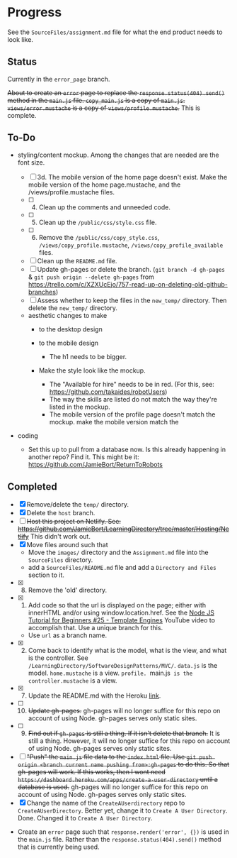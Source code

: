 # Progress

See the `SourceFiles/assignment.md` file for what the end product needs to look like.

## Status
Currently in the `error_page` branch.

~~About to create an `error` page to replace the `response.status(404).send()` method in the `main.js` file. 
`copy_main.js` is a copy of `main.js`.
`views/error.mustache` is a copy of `views/profile.mustache`.~~ This is complete.

## To-Do
* styling/content mockup. Among the changes that are needed are the font size. 
    - [ ] 3d. The mobile version of the home page doesn't exist. Make the mobile version of the home page.mustache, and the /views/profile.mustache files.
  - [ ] 4. Clean up the comments and unneeded code.
  - [ ] 5. Clean up the `/public/css/style.css` file.
  - [ ] 6. Remove the `/public/css/copy_style.css`, `/views/copy_profile.mustache`, `/views/copy_profile_available` files.
  - [ ] Clean up the  `README.md` file.
  - [ ] Update gh-pages or delete the branch. (`git branch -d gh-pages` & `git push origin --delete gh-pages` from https://trello.com/c/XZXUcEjo/757-read-up-on-deleting-old-github-branches)
  - [ ] Assess whether to keep the files in the `new_temp/` directory. Then delete the `new_temp/` directory.
  * aesthetic changes to make
    * to the desktop design
    * to the mobile design
      * The h1 needs to be bigger.

    * Make the style look like the mockup.
      * The "Available for hire" needs to be in red. (For this, see: https://github.com/takaides/robotUsers)
      * The way the skills are listed do not match the way they're listed in the mockup.
      * The mobile version of the profile page doesn't match the mockup. make the mobile version match the 

* coding
  * Set this up to pull from a database now. Is this already happening in another repo? Find it. This might be it: https://github.com/JamieBort/ReturnToRobots

## Completed
- [X] Remove/delete the `temp/` directory.
- [X] Delete the `host` branch.
- [ ] ~~Host this project on Netlify. See: https://github.com/JamieBort/LearningDirectory/tree/master/Hosting/Netlify~~ This didn't work out.
- [X] Move files around such that
  * Move the `images/` directory and the `Assignment.md` file into the `SourceFiles` directory.
  * add a `SourceFiles/README.md` file and add a `Directory and Files` section to it.
- [X] 8. Remove the 'old' directory.
- [X] 1. Add code so that the url is displayed on the page; either with innerHTML and/or using window.location.href. See the [Node JS Tutorial for Beginners #25 - Template Engines](https://www.youtube.com/watch?v=oZGmHNZv7Sc) YouTube video to accomplish that. Use a unique branch for this.
  * Use `url` as a branch name.
- [X] 2. Come back to identify what is the model, what is the view, and what is the controller. See `/LearningDirectory/SoftwareDesignPatterns/MVC/`. `data.js` is the model. `home.mustache` is a view. `profile. `main.js` is the controller.mustache` is a view.
- [X] 7. Update the README.md with the Heroku [link](https://vast-island-13423.herokuapp.com/).
- [ ] 10. ~~Update gh-pages.~~ gh-pages will no longer suffice for this repo on account of using Node. gh-pages serves only static sites.
- [ ] 9. ~~Find out if `gh-pages` is still a thing. If it isn't delete that branch.~~ It is still a thing. However, it will no longer suffice for this repo on account of using Node. gh-pages serves only static sites.
- [ ] ~~"Push" the `main.js` file data to the `index.html` file. Use `git push origin <branch current name pushing from>:gh-pages` to do this. So that gh-pages will work. If this works, then I wont need `https://dashboard.heroku.com/apps/create-a-user-directory` until a database is used.~~ gh-pages will no longer suffice for this repo on account of using Node. gh-pages serves only static sites.
- [X] Change the name of the `CreateAUserdirectory` repo to `CreateAUserDirectory`. Better yet, change it to `Create A User Directory`. Done. Changed it to `Create A User Directory`.
* Create an `error` page such that `response.render('error', {})` is used in the `main.js` file. Rather than the `response.status(404).send()` method that is currently being used.
